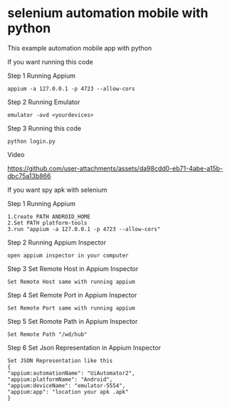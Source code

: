 # selenium automation mobile with python

  This example automation mobile app with python
  
  If you want running this code
  
  Step 1 Running Appium
  
    appium -a 127.0.0.1 -p 4723 --allow-cors
  
  Step 2 Running Emulator 
  
    emulator -avd <yourdevices>

  Step 3 Running this code 

    python login.py

  Video
    


https://github.com/user-attachments/assets/da98cdd0-eb71-4abe-a15b-dbc75a13b866


If you want spy apk with selenium

  Step 1 Running Appium

    1.Create PATH ANDROID_HOME
    2.Set PATH platform-tools
    3.run "appium -a 127.0.0.1 -p 4723 --allow-cors"

  Step 2 Running Appium Inspector

    open appium inspector in your computer
    
  Step 3 Set Remote Host in Appium Inspector
  
    Set Remote Host same with running appium

  Step 4 Set Remote Port in Appium Inspector
    
    Set Remote Port same with running appium

  Step 5 Set Romote Path in Appium Inspector
    
    Set Remote Path "/wd/hub"

  Step 6 Set Json Representation in Appium Inspector
    
    Set JSON Representation like this
    {
    "appium:automationName": "UiAutomator2",
    "appium:platformName": "Android",
    "appium:deviceName": "emulator-5554",
    "appium:app": "location your apk .apk"
    }
    
